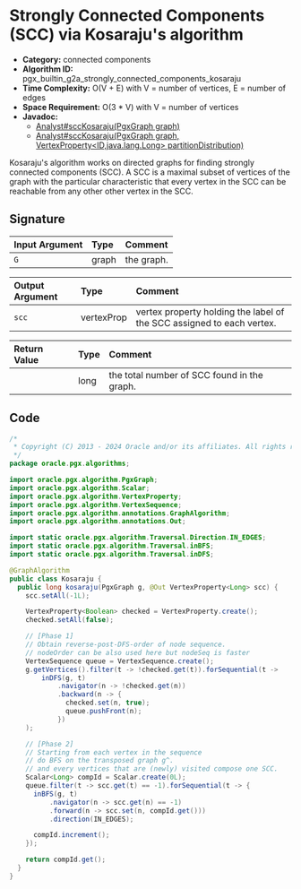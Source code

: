# Strongly Connected Components (SCC) via Kosaraju's algorithm

- **Category:** connected components
- **Algorithm ID:** pgx_builtin_g2a_strongly_connected_components_kosaraju
- **Time Complexity:** O(V + E) with V = number of vertices, E = number of edges
- **Space Requirement:** O(3 * V) with V = number of vertices
- **Javadoc:**
  - [Analyst#sccKosaraju(PgxGraph graph)](https://docs.oracle.com/en/database/oracle/property-graph/24.3/spgjv/oracle/pgx/api/Analyst.html#sccKosaraju_oracle_pgx_api_PgxGraph_)
  - [Analyst#sccKosaraju(PgxGraph graph, VertexProperty<ID,java.lang.Long> partitionDistribution)](https://docs.oracle.com/en/database/oracle/property-graph/24.3/spgjv/oracle/pgx/api/Analyst.html#sccKosaraju_oracle_pgx_api_PgxGraph_oracle_pgx_api_VertexProperty_)

Kosaraju's algorithm works on directed graphs for finding strongly connected components (SCC). A SCC is a maximal subset of vertices of the graph with the particular characteristic that every vertex in the SCC can be reachable from any other other vertex in the SCC.

## Signature

| Input Argument | Type | Comment |
| :--- | :--- | :--- |
| `G` | graph | the graph. |

| Output Argument | Type | Comment |
| :--- | :--- | :--- |
| `scc` | vertexProp<long> | vertex property holding the label of the SCC assigned to each vertex. |

| Return Value | Type | Comment |
| :--- | :--- | :--- |
| | long | the total number of SCC found in the graph. |

## Code

```java
/*
 * Copyright (C) 2013 - 2024 Oracle and/or its affiliates. All rights reserved.
 */
package oracle.pgx.algorithms;

import oracle.pgx.algorithm.PgxGraph;
import oracle.pgx.algorithm.Scalar;
import oracle.pgx.algorithm.VertexProperty;
import oracle.pgx.algorithm.VertexSequence;
import oracle.pgx.algorithm.annotations.GraphAlgorithm;
import oracle.pgx.algorithm.annotations.Out;

import static oracle.pgx.algorithm.Traversal.Direction.IN_EDGES;
import static oracle.pgx.algorithm.Traversal.inBFS;
import static oracle.pgx.algorithm.Traversal.inDFS;

@GraphAlgorithm
public class Kosaraju {
  public long kosaraju(PgxGraph g, @Out VertexProperty<Long> scc) {
    scc.setAll(-1L);

    VertexProperty<Boolean> checked = VertexProperty.create();
    checked.setAll(false);

    // [Phase 1]
    // Obtain reverse-post-DFS-order of node sequence.
    // nodeOrder can be also used here but nodeSeq is faster
    VertexSequence queue = VertexSequence.create();
    g.getVertices().filter(t -> !checked.get(t)).forSequential(t ->
        inDFS(g, t)
            .navigator(n -> !checked.get(n))
            .backward(n -> {
              checked.set(n, true);
              queue.pushFront(n);
            })
    );

    // [Phase 2]
    // Starting from each vertex in the sequence
    // do BFS on the transposed graph g^.
    // and every vertices that are (newly) visited compose one SCC.
    Scalar<Long> compId = Scalar.create(0L);
    queue.filter(t -> scc.get(t) == -1).forSequential(t -> {
      inBFS(g, t)
          .navigator(n -> scc.get(n) == -1)
          .forward(n -> scc.set(n, compId.get()))
          .direction(IN_EDGES);

      compId.increment();
    });

    return compId.get();
  }
}
```
